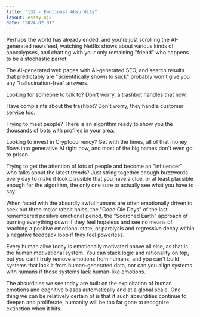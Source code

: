 ```yaml
---
title: "132 - Emotional Absurdity"
layout: essay.njk
date: "2024-02-01"
---
```


Perhaps the world has already ended, and you're just scrolling the AI-generated newsfeed, watching Netflix shows about various kinds of apocalypses, and chatting with your only remaining "friend" who happens to be a stochastic parrot.

The AI-generated web pages with AI-generated SEO, and search results that predictably are "Scientifically shown to suck" probably won't give you any "hallucination-free" answers.

Looking for someone to talk to? Don't worry, a trashbot handles that now.

Have complaints about the trashbot? Don't worry, they handle customer service too.

Trying to meet people? There is an algorithm ready to show you the thousands of bots with profiles in your area.

Looking to invest in Cryptocurrency? Get with the times, all of that money flows into generative AI right now, and most of the big names don't even go to prison.

Trying to get the attention of lots of people and become an "influencer" who talks about the latest trends? Just string together enough buzzwords every day to make it look plausible that you have a clue, or at least plausible enough for the algorithm, the only one sure to actually see what you have to say.

When faced with the absurdly awful humans are often emotionally driven to seek out three major rabbit holes, the "Good Ole Days" of the last remembered positive emotional period, the "Scorched Earth" approach of burning everything down if they feel hopeless and see no means of reaching a positive emotional state, or paralysis and regressive decay within a negative feedback loop if they feel powerless.

Every human alive today is emotionally motivated above all else, as that is the human motivational system. You can stack logic and rationality on top, but you can't truly remove emotions from humans, and you can't build systems that lack it from human-generated data, nor can you align systems with humans if those systems lack human-like emotions.

The absurdities we see today are built on the exploitation of human emotions and cognitive biases automatically and at a global scale. One thing we can be relatively certain of is that if such absurdities continue to deepen and proliferate, humanity will be too far gone to recognize extinction when it hits.
